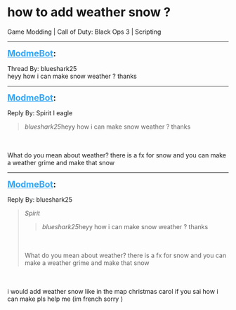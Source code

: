 # how to add weather snow ?
Game Modding | Call of Duty: Black Ops 3 | Scripting

---
<strong style="font-size: 1.4em;"><span style="text-decoration: underline;text-decoration-color: #34a7f9;"><span style="color:#34a7f9;">ModmeBot</span></span>:</strong>

<p>Thread By: blueshark25<br />heyy how i can make snow weather ? thanks</p>

---
<strong style="font-size: 1.4em;"><span style="text-decoration: underline;text-decoration-color: #34a7f9;"><span style="color:#34a7f9;">ModmeBot</span></span>:</strong>

<p>Reply By: Spirit I eagle<br /><blockquote><em>blueshark25</em>heyy how i can make snow weather ? thanks</blockquote><br /><br />What do you mean about weather? there is a fx for snow and you can make a weather grime and make that snow</p>

---
<strong style="font-size: 1.4em;"><span style="text-decoration: underline;text-decoration-color: #34a7f9;"><span style="color:#34a7f9;">ModmeBot</span></span>:</strong>

<p>Reply By: blueshark25<br /><blockquote><em>Spirit</em><blockquote><em>blueshark25</em>heyy how i can make snow weather ? thanks</blockquote><br /><br />What do you mean about weather? there is a fx for snow and you can make a weather grime and make that snow </blockquote><br /><br />i would add weather snow like in the map christmas carol if you sai how i can make pls help me (im french sorry )</p>
